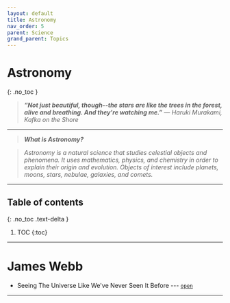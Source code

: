 ```yaml
---
layout: default
title: Astronomy
nav_order: 5
parent: Science
grand_parent: Topics
---
```


# Astronomy
{: .no_toc }


> __*“Not just beautiful, though--the stars are like the trees in the forest, alive and breathing. And they're watching me.”*__
― *Haruki Murakami, Kafka on the Shore*

---

> *__What is Astronomy?__*

> *Astronomy is a natural science that studies celestial objects and phenomena. It uses mathematics, physics, and chemistry in order to explain their origin and evolution. Objects of interest include planets, moons, stars, nebulae, galaxies, and comets.*

---

## Table of contents
{: .no_toc .text-delta }

1. TOC
{:toc}

---

# James Webb

- Seeing The Universe Like We've Never Seen It Before --- [`open`](https://www.youtube.com/watch?v=3jT_Zui1Am8)


---


